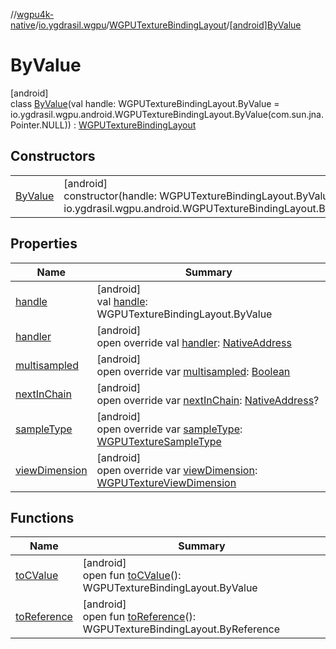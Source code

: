 //[wgpu4k-native](../../../../index.md)/[io.ygdrasil.wgpu](../../index.md)/[WGPUTextureBindingLayout](../index.md)/[[android]ByValue](index.md)

# ByValue

[android]\
class [ByValue](index.md)(val handle: WGPUTextureBindingLayout.ByValue = io.ygdrasil.wgpu.android.WGPUTextureBindingLayout.ByValue(com.sun.jna.Pointer.NULL)) : [WGPUTextureBindingLayout](../index.md)

## Constructors

| | |
|---|---|
| [ByValue](-by-value.md) | [android]<br>constructor(handle: WGPUTextureBindingLayout.ByValue = io.ygdrasil.wgpu.android.WGPUTextureBindingLayout.ByValue(com.sun.jna.Pointer.NULL)) |

## Properties

| Name | Summary |
|---|---|
| [handle](handle.md) | [android]<br>val [handle](handle.md): WGPUTextureBindingLayout.ByValue |
| [handler](handler.md) | [android]<br>open override val [handler](handler.md): [NativeAddress](../../../ffi/-native-address/index.md) |
| [multisampled](multisampled.md) | [android]<br>open override var [multisampled](multisampled.md): [Boolean](https://kotlinlang.org/api/core/kotlin-stdlib/kotlin/-boolean/index.html) |
| [nextInChain](next-in-chain.md) | [android]<br>open override var [nextInChain](next-in-chain.md): [NativeAddress](../../../ffi/-native-address/index.md)? |
| [sampleType](sample-type.md) | [android]<br>open override var [sampleType](sample-type.md): [WGPUTextureSampleType](../../-w-g-p-u-texture-sample-type/index.md) |
| [viewDimension](view-dimension.md) | [android]<br>open override var [viewDimension](view-dimension.md): [WGPUTextureViewDimension](../../-w-g-p-u-texture-view-dimension/index.md) |

## Functions

| Name | Summary |
|---|---|
| [toCValue](../[android]to-c-value.md) | [android]<br>open fun [toCValue](../[android]to-c-value.md)(): WGPUTextureBindingLayout.ByValue |
| [toReference](../to-reference.md) | [android]<br>open fun [toReference](../to-reference.md)(): WGPUTextureBindingLayout.ByReference |
